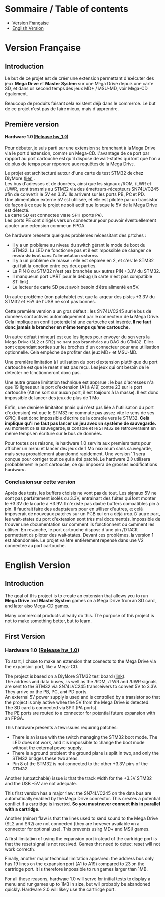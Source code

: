 # Sommaire / Table of contents

- [Version Française](#version-francaise)
- [English Version](#english-version)

# Version Française

## Introduction
Le but de ce projet est de créer une extension permettant d'exécuter des jeux **Mega Drive** et **Master System** sur une Mega Drive depuis une carte SD, et dans un second temps des jeux MD+ / MSU-MD, voir Mega-CD également.

Beaucoup de produits faisant cela existent déjà dans le commerce. Le but de ce projet n'est pas de faire mieux, mais d'apprendre.

## Première version
#### Hardware 1.0 ([Release hw_1.0](https://github.com/Pilou44/mega-sd/releases/tag/hw_1.0))
Pour débuter, je suis parti sur une extension se branchant à la Mega Drive via le port d'extension, comme un Mega-CD. L'avantage de ce port par rapport au port cartouche est qu'il dispose de wait-states qui font que l'on a de plus de temps pour répondre aux requêtes de la Mega Drive.

Le projet est architecturé autour d'une carte de test STM32 de chez DiyMore ([lien](https://www.diymore.cc/products/stm32f4-discovery-stm32f407vgt6-microcontroller-32bit-flash-mcu-arm-cortex-m4-core-development-board?_pos=33&_sid=8834dc3dc&_ss=r)).\
Les bus d'adresses et de données, ainsi que les signaux /ROM, /LWR et /UWR, sont transmis au STM32 via des émetteurs-récepteurs SN74LVC245 afin de convertir le 5V en 3.3V. Ils arrivent sur les ports PB, PC et PD.\
Une alimentation externe 5V est utilisée, et elle est pilotée par un transistor de façon à ce que le projet ne soit actif que lorsque le 5V de la Mega Drive est détecté.\
La carte SD est connectée via le SPI1 (ports PA).\
Les ports PE sont dirigés vers un connecteur pour pouvoir éventuellement ajouter une extension comme un FPGA.

Ce hardware présente quelques problèmes nécessitant des patches :
- Il y a un problème au niveau du switch gérant le mode de boot du STM32. La LED ne fonctionne pas et il est impossible de changer ce mode de boot sans l'alimentation externe.
- Il y a un problème de masse : elle est séparée en 2, et c'est le STM32 qui fait la jonction entre ces deux parties.
- La PIN 8 du STM32 n'est pas branchée aux autres PIN +3.3V du STM32.
- Il manque un port UART pour le debug (la carte n'est pas compatible ST-link).
- Le lecteur de carte SD peut avoir besoin d'être alimenté en 5V.

Un autre problème (non patchable) est que la largeur des pistes +3.3V du STM32 et +5V de l'USB ne sont pas bonnes.

Cette première version a un gros défaut : les SN74LVC245 sur le bus de données sont activés automatiquement par le connecteur de la Mega Drive. Cela implique un conflit potentiel si une cartouche est insérée. **Il ne faut donc jamais le brancher en même temps qu'une cartouche.**

Un autre défaut (mineur) est que les lignes pour envoyer du son vers la Mega Drive (SL2 et SR2) ne sont pas branchées au DAC du STM32. Elles sont cependant sorties sur les broches d'un connecteur pour une utilisation optionnelle. Cela empêche de profiter des jeux MD+ et MSU-MD.

Une première limitation à l'utilisation du port d'extension plutôt que du port cartouche est que le reset n'est pas reçu. Les jeux qui ont besoin de le détecter ne fonctionneront donc pas.

Une autre grosse limitation technique est apparue : le bus d'adresses n'a que 19 lignes sur le port d'extension (A1 à A19) contre 23 sur le port cartouche (A0 ne sort sur aucun port, il est toujours à la masse). Il est donc impossible de lancer des jeux de plus de 1 Mo.

Enfin, une dernière limitaiton (mais qui n'est pas liée à l'utilisation du port d'extension) est que le STM32 ne commute pas assez vite le sens de ses GPIO, il est donc impossible d'écrire de la console vers le STM32. **Celà implique qu'il ne faut pas lancer un jeu avec un système de sauvegarde.** Au moment de la sauvegarde, la console et le STM32 se retrouveraient en même temps en écriture sur le bus de données.

Pour toutes ces raisons, le hardware 1.0 servira aux premiers tests pour afficher un menu et lancer des jeux de 1 Mo maximum sans sauvegarde, mais sera probablement abandonné rapidement. Une version 1.1 sera conçue pour corriger tout ce qui a été patché. Le hardware 2.0 utilisera probablement le port cartouche, ce qui imposera de grosses modifications hardware.

### Conclusion sur cette version
Après des tests, les buffers choisis ne vont pas du tout. Les signaux 5V ne sont pas parfaitement isolés du 3.3V, entrainant des fuites qui font monter le +3.3V de la carte à +3.9V. Il n'existe pas dáutre buffers compatibles pin à pin. Il faudrait faire des adaptateurs pour en utiliser d'autres, et celà imposerait de nouveaux patches sur un PCB qui en a déjà trop.
D'autre part, les wait-states du port d'extension sont très mal documentés. Impossible de trouver une documentation sur comment ils fonctionnent ou comment les utiliser. En revanche, le port cartouche dispose d'une pin /DTACK permettant de piloter des wait-states.
Devant ces problèmes, la version 1 est abandonnée. Le projet va être entièrement repensé dans une V2 connectée au port cartouche.

# English Version

## Introduction
The goal of this project is to create an extension that allows you to run **Mega Drive** and **Master System** games on a Mega Drive from an SD card, and later also Mega-CD games.

Many commercial products already do this. The purpose of this project is not to make something better, but to learn.

## First Version
### Hardware 1.0  ([Release hw_1.0](https://github.com/Pilou44/mega-sd/releases/tag/hw_1.0))
To start, I chose to make an extension that connects to the Mega Drive via the expansion port, like a Mega-CD.

The project is based on a DiyMore STM32 test board ([link](https://www.diymore.cc/products/stm32f4-discovery-stm32f407vgt6-microcontroller-32bit-flash-mcu-arm-cortex-m4-core-development-board?_pos=33&_sid=8834dc3dc&_ss=r)).\
The address and data buses, as well as the /ROM, /LWR and /UWR signals, are sent to the STM32 via SN74LVC245 transceivers to convert 5V to 3.3V. They arrive on the PB, PC, and PD ports.\
An external 5V power supply is used and is controlled by a transistor so that the project is only active when the 5V from the Mega Drive is detected.\
The SD card is connected via SPI1 (PA ports).\
The PE ports are routed to a connector for potential future expansion with an FPGA.

This hardware presents a few issues requiring patches:
- There is an issue with the switch managing the STM32 boot mode. The LED does not work, and it is impossible to change the boot mode without the external power supply.
- There is a ground problem: the ground plane is split in two, and only the STM32 bridges these two areas.
- Pin 8 of the STM32 is not connected to the other +3.3V pins of the STM32.

Another (unpatchable) issue is that the track width for the +3.3V STM32 and the USB +5V are not adequate.

This first version has a major flaw: the SN74LVC245 on the data bus are automatically enabled by the Mega Drive connector. This creates a potential conflict if a cartridge is inserted. **So you must never connect this in parallel with a cartridge.**

Another (minor) flaw is that the lines used to send sound to the Mega Drive (SL2 and SR2) are not connected (they are however available on a connector for optional use). This prevents using MD+ and MSU games.

A first limitation of using the expansion port instead of the cartridge port is that the reset signal is not received. Games that need to detect reset will not work correctly.

Finally, another major technical limitation appeared: the address bus only has 19 lines on the expansion port (A1 to A19) compared to 23 on the cartridge port. It is therefore impossible to run games larger than 1MB.

For all these reasons, hardware 1.0 will serve for initial tests to display a menu and run games up to 1MB in size, but will probably be abandoned quickly. Hardware 2.0 will likely use the cartridge port.
